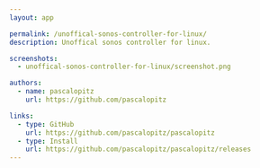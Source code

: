 ```yaml
---
layout: app

permalink: /unoffical-sonos-controller-for-linux/
description: Unoffical sonos controller for linux.

screenshots:
  - unoffical-sonos-controller-for-linux/screenshot.png

authors:
  - name: pascalopitz
    url: https://github.com/pascalopitz

links:
  - type: GitHub
    url: https://github.com/pascalopitz/pascalopitz
  - type: Install
    url: https://github.com/pascalopitz/pascalopitz/releases
---
```


